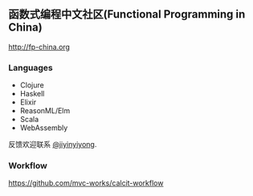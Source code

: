
函数式编程中文社区(Functional Programming in China)
----

http://fp-china.org

### Languages

* Clojure
* Haskell
* Elixir
* ReasonML/Elm
* Scala
* WebAssembly

反馈欢迎联系 [@jiyinyiyong](https://twitter.com/jiyinyiyong).

### Workflow

https://github.com/mvc-works/calcit-workflow
